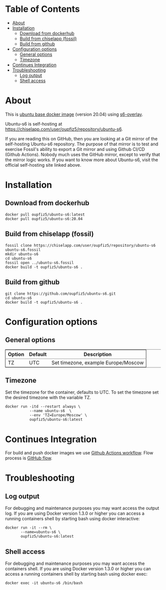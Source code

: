 # Table of Contents

-   [About](#orgdba22fa)
-   [Installation](#org65848f6)
    -   [Download from dockerhub](#org1c2ad82)
    -   [Build from chiselapp (fossil)](#orgac69f7f)
    -   [Build from github](#org47eb1e3)
-   [Configuration options](#org12e9059)
    -   [General options](#org2db8a66)
    -   [Timezone](#org1f26e43)
-   [Continues Integration](#orgb9e615d)
-   [Troubleshooting](#org364fb1c)
    -   [Log output](#orged7860e)
    -   [Shell access](#org7a008ce)



<a id="orgdba22fa"></a>

# About

This is [ubuntu base docker image](https://hub.docker.com/_/ubuntu) (version 20.04) using [s6-overlay](https://github.com/just-containers/s6-overlay).

Ubuntu-s6 is self-hosting at <https://chiselapp.com/user/oupfiz5/repository/ubuntu-s6>.

If you are reading this on GitHub, then you are looking at a Git mirror of the self-hosting Ubuntu-s6 repository.  The purpose of that mirror is to test and exercise Fossil's ability to export a Git mirror and using Github CI/CD  (Github Actions). Nobody much uses the GitHub mirror, except to verify that the mirror logic works. If you want to know more about Ubuntu-s6, visit the official self-hosting site linked above.


<a id="org65848f6"></a>

# Installation


<a id="org1c2ad82"></a>

## Download from dockerhub

    docker pull oupfiz5/ubuntu-s6:latest
    docker pull oupfiz5/ubuntu-s6:20.04


<a id="orgac69f7f"></a>

## Build from chiselapp (fossil)

    fossil clone https://chiselapp.com/user/oupfiz5/repository/ubuntu-s6 ubuntu-s6.fossil
    mkdir ubuntu-s6
    cd ubuntu-s6
    fossil open ../ubuntu-s6.fossil
    docker build -t oupfiz5/ubuntu-s6 .


<a id="org47eb1e3"></a>

## Build from github

    git clone https://github.com/oupfiz5/ubuntu-s6.git
    cd ubuntu-s6
    docker build -t oupfiz5/ubuntu-s6 .


<a id="org12e9059"></a>

# Configuration options


<a id="org2db8a66"></a>

## General options

<table border="2" cellspacing="0" cellpadding="6" rules="groups" frame="hsides">


<colgroup>
<col  class="org-left" />

<col  class="org-left" />

<col  class="org-left" />
</colgroup>
<thead>
<tr>
<th scope="col" class="org-left">Option</th>
<th scope="col" class="org-left">Default</th>
<th scope="col" class="org-left">Description</th>
</tr>
</thead>

<tbody>
<tr>
<td class="org-left">TZ</td>
<td class="org-left">UTC</td>
<td class="org-left">Set timezone, example Europe/Moscow</td>
</tr>
</tbody>
</table>


<a id="org1f26e43"></a>

## Timezone

Set the timezone for the container, defaults to UTC. To set the
timezone set the desired timezone with the variable TZ.

    docker run -itd --restart always \
               --name ubuntu-s6  \
               --env 'TZ=Europe/Moscow' \
               oupfiz5/ubuntu-s6:latest


<a id="orgb9e615d"></a>

# Continues Integration

For  build and push docker images we use  [Github Actions workflow](https://github.com/oupfiz5/ubuntu-s6/blob/master/.github/workflows/on-push.yaml). Flow process is [GitHub flow](https://guides.github.com/introduction/flow/).


<a id="org364fb1c"></a>

# Troubleshooting


<a id="orged7860e"></a>

## Log output

For debugging and maintenance purposes you may want access the output log. If you are using Docker version 1.3.0 or higher you can access a running containers shell by starting bash using docker interactive:

    docker run -it --rm \
           --name=ubuntu-s6 \
           oupfiz5/ubuntu-s6:latest


<a id="org7a008ce"></a>

## Shell access

For debugging and maintenance purposes you may want access the containers shell. If you are using Docker version 1.3.0 or higher you can access a running containers shell by starting bash using docker exec:

    docker exec -it ubuntu-s6 /bin/bash
